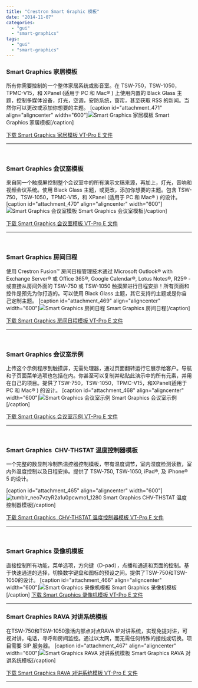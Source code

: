 ```yaml
---
title: "Crestron Smart Graphic 模板"
date: "2014-11-07"
categories: 
  - "gui"
  - "smart-graphics"
tags: 
  - "gui"
  - "smart-graphics"
---
```


### Smart Graphics 家居模板

所有你需要控制的一个整体家居系统或影音室。在 TSW-750，TSW-1050，TPMC-V15，和 XPanel (适用于 PC 和 Mac® ) 上使用内置的 Black Glass 主题，控制多媒体设备，灯光，空调，安防系统，窗帘，甚至获取 RSS 的新闻。当然你可以更改或添加你想要的主题。 \[caption id="attachment\_471" align="aligncenter" width="600"\]![Smart Graphics 家居模板](images/tumblr_neo7vzyR2a1u0pcwmo6_1280.jpg) Smart Graphics 家居模板\[/caption\]

[下载 Smart Graphics 家居模板 VT-Pro E 文件](http://pan.baidu.com/s/1mgr8z0G)

* * *

 

### Smart Graphics 会议室模板

来自同一个触摸屏控制整个会议室中的所有演示文稿来源，再加上，灯光，音响和视频会议系统。使用 Black Glass 主题，或更改，添加你想要的主题。包含 TSW-750，TSW-1050，TPMC-V15，和 XPanel (适用于 PC 和 Mac® ) 的设计。 \[caption id="attachment\_470" align="aligncenter" width="600"\]![Smart Graphics 会议室模板](images/tumblr_neo7vzyR2a1u0pcwmo3_1280.jpg) Smart Graphics 会议室模板\[/caption\]

[下载 Smart Graphics 会议室模板 VT-Pro E 文件](http://pan.baidu.com/s/1o6LW2eu)

* * *

 

### Smart Graphics 房间日程

使用 Crestron Fusion™ 房间日程管理技术通过 Microsoft Outlook® with Exchange Server® 或 Office 365®, Google Calendar®, Lotus Notes®, R25® - 或直接从房间外面的 TSW-750 或 TSW-1050 触摸屏进行日程安排！所有页面和控件是预先为你打造的。可以使用 Black Glass 主题，其它支持的主题或是你自己定制主题。 \[caption id="attachment\_469" align="aligncenter" width="600"\]![Smart Graphics 房间日程](images/tumblr_neo7vzyR2a1u0pcwmo7_1280.jpg) Smart Graphics 房间日程\[/caption\]

[下载 Smart Graphics 房间日程模板 VT-Pro E 文件](http://pan.baidu.com/s/1o6yVPGI)

* * *

 

### Smart Graphics 会议室示例

上传这个示例程序到触摸屏，无需处理器，通过页面翻转运行它展示给客户。导航和子页面菜单选项也包括在内。你甚至可以复制并粘贴此演示中的所有元素，并用在自己的项目。提供了TSW-750，TSW-1050，TPMC-V15，和XPanel(适用于 PC 和 Mac® ) 的设计。 \[caption id="attachment\_468" align="aligncenter" width="600"\]![Smart Graphics 会议室示例](images/tumblr_neo7vzyR2a1u0pcwmo2_1280.jpg) Smart Graphics 会议室示例\[/caption\]

[下载 Smart Graphics 会议室示例 VT-Pro E 文件](http://pan.baidu.com/s/1dDBz1D3)

* * *

 

### Smart Graphics  CHV-THSTAT 温度控制器模板

一个完整的数显制冷制热温控器控制模板，带有温度调节，室内湿度检测读数，室内外温度控制以及日程安排。提供了 TSW-750, TSW-1050, iPad®, 及 iPhone® 5 的设计。

\[caption id="attachment\_465" align="aligncenter" width="600"\]![tumblr_neo7vzyR2a1u0pcwmo1_1280](images/tumblr_neo7vzyR2a1u0pcwmo1_1280.jpg) Smart Graphics CHV-THSTAT 温度控制器模板\[/caption\]

[下载 Smart Graphics  CHV-THSTAT 温度控制器模板 VT-Pro E 文件](http://pan.baidu.com/s/1dDy8mtj)

* * *

 

### Smart Graphics 录像机模板

直接控制所有功能，菜单选项，方向键（D-pad），点播和通道和页面的控制。基于快速通道的选择，切换数字键盘和图标的预设之间。提供了TSW-750和TSW-1050的设计。 \[caption id="attachment\_466" align="aligncenter" width="600"\]![Smart Graphics 录像机模板](images/tumblr_neo7vzyR2a1u0pcwmo4_1280.jpg) Smart Graphics 录像机模板\[/caption\] [下载 Smart Graphics 录像机模板 VT-Pro E 文件](http://pan.baidu.com/s/1jGMeAKQ)

* * *

### Smart Graphics RAVA 对讲系统模板

在TSW-750和TSW-1050激活内部点对点RAVA IP对讲系统，实现免提对讲，可视对讲，电话，寻呼和房间监控。通过以太网，而无需任何特殊的接线或切换。项目需要 SIP 服务器。 \[caption id="attachment\_467" align="aligncenter" width="600"\]![Smart Graphics RAVA 对讲系统模板](images/tumblr_neo7vzyR2a1u0pcwmo5_1280.jpg) Smart Graphics RAVA 对讲系统模板\[/caption\]

[下载 Smart Graphics RAVA 对讲系统模板 VT-Pro E 文件](http://pan.baidu.com/s/1dDti8fB)

* * *
